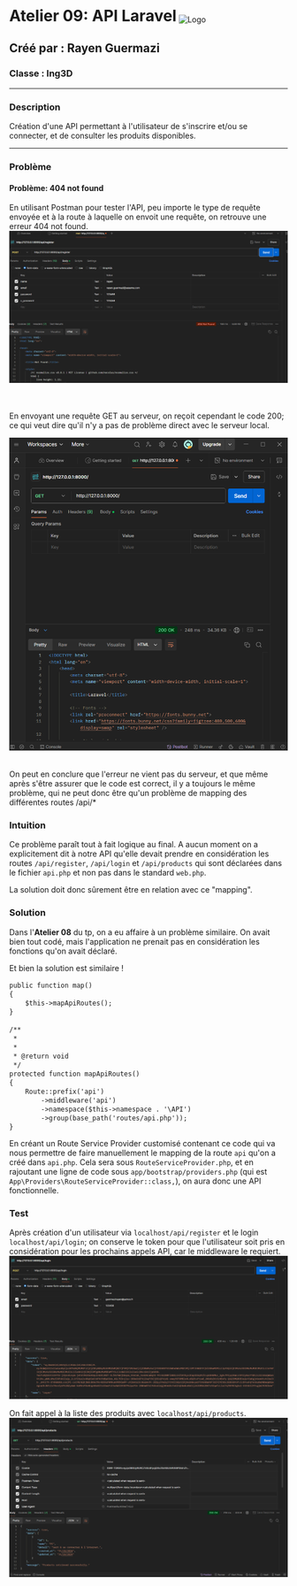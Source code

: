 <h1 style="display: inline;">Atelier 09: API Laravel</h1> <img src="./Logo.ico" alt="Logo" width="30" style="vertical-align: middle;"/>

## Créé par : Rayen Guermazi
### Classe : Ing3D

---

### Description
Création d'une API permettant à l'utilisateur de s'inscrire et/ou se connecter, et de consulter les produits disponibles.

---


### Problème
#### Problème: 404 not found
En utilisant Postman pour tester l'API, peu importe le type de requête envoyée et à la route à laquelle on envoit une requête, on retrouve une erreur 404 not found.
![Erreur 404](./404notfound.png)

<br>
<br>
En envoyant une requête GET au serveur, on reçoit cependant le code 200; ce qui veut dire qu'il n'y a pas de problème direct avec le serveur local.

![200](./200requete.png)
<br>
<br>

On peut en conclure que l'erreur ne vient pas du serveur, et que même après s'être assurer que le code est correct, il y a toujours le même problème, qui ne peut donc être qu'un problème de mapping des différentes routes /api/*

### Intuition

Ce problème paraît tout à fait logique au final. A aucun moment on a explicitement dit à notre API qu'elle devait prendre en considération les routes ``/api/register``, ``/api/login`` et ``/api/products`` qui sont déclarées dans le fichier ``api.php`` et non pas dans le standard ``web.php``.

La solution doit donc sûrement être en relation avec ce "mapping".

### Solution
Dans l'**Atelier 08** du tp, on a eu affaire à un problème similaire. On avait bien tout codé, mais l'application ne prenait pas en considération les fonctions qu'on avait déclaré.

Et bien la solution est similaire ! 

    public function map()
    {
        $this->mapApiRoutes();
    }

    /**
     *
     *
     * @return void
     */
    protected function mapApiRoutes()
    {
        Route::prefix('api')
            ->middleware('api')
            ->namespace($this->namespace . '\API')
            ->group(base_path('routes/api.php'));
    }
En créant un Route Service Provider customisé contenant ce code qui va nous permettre de faire manuellement le mapping de la route ``api`` qu'on a créé dans ``api.php``. Cela sera sous ``RouteServiceProvider.php``, et en rajoutant une ligne de code sous ``app/bootstrap/providers.php`` (qui est ``App\Providers\RouteServiceProvider::class,``), on aura donc une API fonctionnelle.

### Test
Après création d'un utilisateur via ``localhost/api/register`` et le login ``localhost/api/login``; on conserve le token pour que l'utilisateur soit pris en considération pour les prochains appels API, car le middleware le requiert.
![200login](200login.png)

On fait appel à la liste des produits avec ``localhost/api/products``.
![produits](200products.png)
